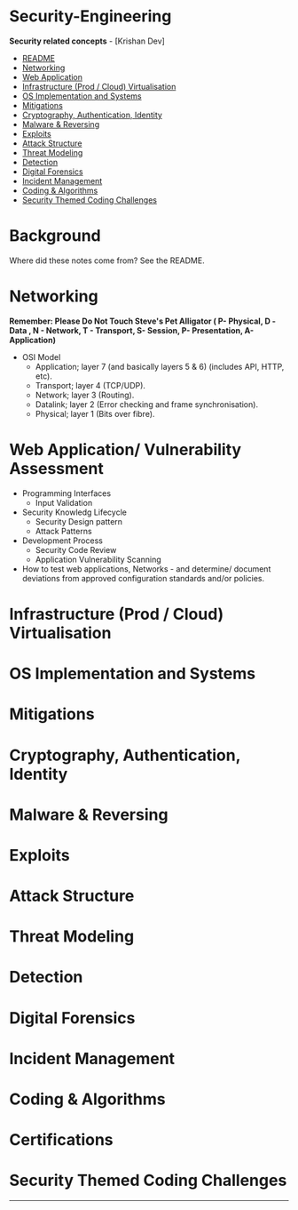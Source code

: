 # Security-Engineering
**Security related concepts** - [Krishan Dev] 

- [README](#security-engineering)
- [Networking](#networking)
- [Web Application](#web-application)
- [Infrastructure (Prod / Cloud) Virtualisation](#infrastructure-prod--cloud-virtualisation)
- [OS Implementation and Systems](#os-implementation-and-systems)
- [Mitigations](#mitigations)
- [Cryptography, Authentication, Identity](#cryptography-authentication-identity)
- [Malware & Reversing](#malware--reversing)
- [Exploits](#exploits)
- [Attack Structure](#attack-structure)
- [Threat Modeling](#threat-modeling)
- [Detection](#detection)
- [Digital Forensics](#digital-forensics)
- [Incident Management](#incident-management)
- [Coding & Algorithms](#coding--algorithms)
- [Security Themed Coding Challenges](#security-themed-coding-challenges)

# Background
Where did these notes come from? See the README.

# Networking
**Remember: Please Do Not Touch Steve's Pet Alligator ( P- Physical, D -Data , N - Network, T - Transport, S- Session, P- Presentation, A- Application)**  
- OSI Model
  - Application; layer 7 (and basically layers 5 & 6) (includes API, HTTP, etc).
  - Transport; layer 4 (TCP/UDP).
  - Network; layer 3 (Routing).
  - Datalink; layer 2 (Error checking and frame synchronisation).
  - Physical; layer 1 (Bits over fibre).

# Web Application/ Vulnerability Assessment 
- Programming Interfaces
  - Input Validation 
- Security Knowledg Lifecycle
  - Security Design pattern
  - Attack Patterns
- Development Process
  - Security Code Review
  - Application Vulnerability Scanning
- How to test web applications, Networks - and determine/ document deviations from approved  configuration standards and/or policies.

# Infrastructure (Prod / Cloud) Virtualisation
# OS Implementation and Systems
# Mitigations
# Cryptography, Authentication, Identity
# Malware & Reversing
# Exploits
# Attack Structure
# Threat Modeling
# Detection
# Digital Forensics
# Incident Management
# Coding & Algorithms
# Certifications
# Security Themed Coding Challenges
-------




